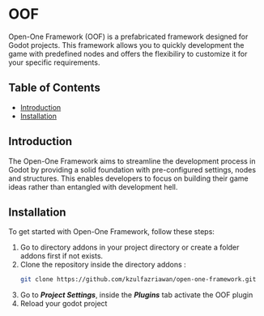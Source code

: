 # OOF

Open-One Framework (OOF) is a prefabricated framework designed for Godot projects. This framework allows you to quickly development the game with predefined nodes and offers the flexibiliry to customize it for your specific requirements.

## Table of Contents

- [Introduction](#introduction)
- [Installation](#installation)

## Introduction

The Open-One Framework aims to streamline the development process in Godot by providing a solid foundation with pre-configured settings, nodes and structures. This enables developers to focus on building their game ideas rather than entangled with development hell.

## Installation

To get started with Open-One Framework, follow these steps:

1. Go to directory addons in your project directory or create a folder addons first if not exists.
2. Clone the repository inside the directory addons :
   ```bash
   git clone https://github.com/kzulfazriawan/open-one-framework.git
   ```
3. Go to ***Project Settings***, inside the ***Plugins*** tab activate the OOF plugin
4. Reload your godot project
